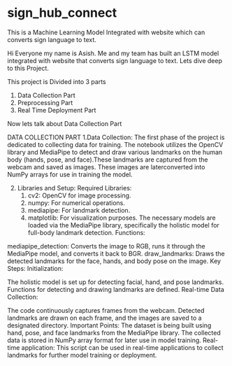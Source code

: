 # sign_hub_connect
This is a Machine Learning Model Integrated with website which can converts sign language to text.

Hi Everyone my name is Asish. Me and my team has built an LSTM model integrated with website that converts sign language to text. 
Lets dive deep to this Project.

This project is Divided into 3 parts 
1. Data Collection Part
2. Preprocessing Part
3. Real Time Deployment Part

Now lets talk about Data Collection Part 

DATA COLLECTION PART 
1.Data Collection:
The first phase of the project is dedicated to collecting data for training. The notebook utilizes the OpenCV library and MediaPipe to detect and draw various landmarks on the human body (hands, pose, and face).These landmarks are captured from the webcam and saved as images. These images are laterconverted into NumPy arrays for use in training the model.

2. Libraries and Setup:
   Required Libraries:
   1. cv2: OpenCV for image processing.
   2. numpy: For numerical operations.
   3. mediapipe: For landmark detection.
   4. matplotlib: For visualization purposes.
The necessary models are loaded via the MediaPipe library, specifically the holistic model for full-body landmark detection.
Functions:

mediapipe_detection: Converts the image to RGB, runs it through the MediaPipe model, and converts it back to BGR.
draw_landmarks: Draws the detected landmarks for the face, hands, and body pose on the image.
Key Steps:
Initialization:

The holistic model is set up for detecting facial, hand, and pose landmarks.
Functions for detecting and drawing landmarks are defined.
Real-time Data Collection:

The code continuously captures frames from the webcam.
Detected landmarks are drawn on each frame, and the images are saved to a designated directory.
Important Points:
The dataset is being built using hand, pose, and face landmarks from the MediaPipe library.
The collected data is stored in NumPy array format for later use in model training.
Real-time application: This script can be used in real-time applications to collect landmarks for further model training or deployment.

